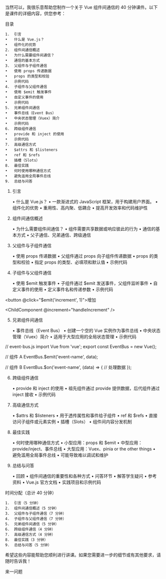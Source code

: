 当然可以，我很乐意帮助您制作一个关于 Vue 组件间通信的 40 分钟课件。以下是课件的详细内容，供您参考：

目录

    1.	引言
    •	什么是 Vue.js？
    •	组件化的优势
    2.	组件间通信概述
    •	为什么需要组件间通信？
    •	通信的基本方式
    3.	父组件与子组件通信
    •	使用 props 传递数据
    •	props 的类型和校验
    •	示例代码
    4.	子组件与父组件通信
    •	使用 $emit 触发事件
    •	自定义事件的使用
    •	示例代码
    5.	兄弟组件间通信
    •	事件总线（Event Bus）
    •	中央状态管理（Vuex）简介
    •	示例代码
    6.	跨级组件通信
    •	provide 和 inject 的使用
    •	示例代码
    7.	高级通信方式
    •	$attrs 和 $listeners
    •	ref 和 $refs
    •	插槽（Slots）
    8.	最佳实践
    •	何时使用哪种通信方式
    •	避免滥用全局事件总线
    9.	总结与问答

1. 引言

   • 什么是 Vue.js？
   • 一款渐进式的 JavaScript 框架，用于构建用户界面。
   • 组件化的优势
   • 重用性、高内聚、低耦合
   • 提高开发效率和代码维护性

2. 组件间通信概述

   • 为什么需要组件间通信？
   • 组件需要共享数据或响应彼此的行为
   • 通信的基本方式
   • 父子通信、兄弟通信、跨级通信

3. 父组件与子组件通信

   • 使用 props 传递数据
   • 父组件通过 props 向子组件传递数据
   • props 的类型和校验
   • 指定 props 的类型、必填项和默认值
   • 示例代码

<!-- 父组件 -->
<ChildComponent :message="parentMessage" />

<!-- 子组件 -->
<template>
  <div>{{ message }}</div>
</template>

<script>
export default {
  props: {
    message: {
      type: String,
      required: true
    }
  }
}
</script>

4. 子组件与父组件通信

   • 使用 $emit 触发事件
   • 子组件通过 $emit 发送事件，父组件监听事件
   • 自定义事件的使用
   • 定义事件名和传递参数
   • 示例代码

<!-- 子组件 -->

<button @click="$emit('increment', 1)">增加</button>

<!-- 父组件 -->

<ChildComponent @increment="handleIncrement" />

<script>
export default {
  methods: {
    handleIncrement(value) {
      this.count += value;
    }
  }
}
</script>

5. 兄弟组件间通信

   • 事件总线（Event Bus）
   • 创建一个空的 Vue 实例作为事件总线
   • 中央状态管理（Vuex）简介
   • 适用于大型应用的全局状态管理
   • 示例代码

// event-bus.js
import Vue from 'vue';
export const EventBus = new Vue();

// 组件 A
EventBus.$emit('event-name', data);

// 组件 B
EventBus.$on('event-name', (data) => {
// 处理数据
});

6. 跨级组件通信

   • provide 和 inject 的使用
   • 祖先组件通过 provide 提供数据，后代组件通过 inject 接收
   • 示例代码

<!-- 祖先组件 -->
<script>
export default {
  provide: {
    user: 'Alice'
  }
}
</script>

<!-- 后代组件 -->
<script>
export default {
  inject: ['user'],
  created() {
    console.log(this.user); // 输出 'Alice'
  }
}
</script>

7. 高级通信方式

   • $attrs 和 $listeners
   • 用于透传属性和事件给子组件
   • ref 和 $refs
   • 直接访问子组件或元素实例
   • 插槽（Slots）
   • 组件间内容分发机制

8. 最佳实践

   • 何时使用哪种通信方式
   • 小型应用：props 和 $emit
   • 中型应用：provide/inject、事件总线
   • 大型应用：Vuex、pinia or the other things
   • 避免滥用全局事件总线
   • 可能导致难以调试和维护

9. 总结与问答

   • 回顾
   • 组件间通信的重要性和各种方式
   • 问答环节
   • 解答学生疑问
   • 参考资料
   • Vue.js 官方文档
   • 实践项目和示例代码

时间分配（总计 40 分钟）

    1.	引言（5 分钟）
    2.	组件间通信概述（5 分钟）
    3.	父组件与子组件通信（7 分钟）
    4.	子组件与父组件通信（7 分钟）
    5.	兄弟组件间通信（5 分钟）
    6.	跨级组件通信（4 分钟）
    7.	高级通信方式（4 分钟）
    8.	最佳实践（3 分钟）
    9.	总结与问答（5 分钟）

希望这些内容能帮助您顺利进行讲课。如果您需要进一步的细节或有其他要求，请随时告诉我！

来一问题
